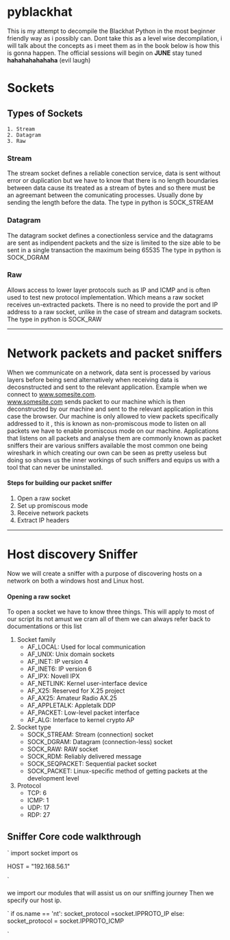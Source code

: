 # pyblackhat
This is my attempt to decompile the Blackhat Python in the most beginner friendly way as i possibly can.
Dont take this as a level wise decompilation, i will talk about the concepts as i meet them as in the book below is how this is gonna happen. The official sessions will begin on **JUNE** stay tuned __hahahahahahaha__ (evil laugh)


# Sockets
## Types of Sockets
    1. Stream
    2. Datagram
    3. Raw


### Stream
The stream socket defines a reliable conection service, data is sent without error or duplication but we have to know that there is no length boundaries between data cause its treated as a stream of bytes and so there must be an agreemant between the comunicating processes. Usually done by sending the length before the data. 
The type in python is SOCK_STREAM


### Datagram
The datagram socket defines a conectionless service and the datagrams are sent as indipendent packets and the size is limited to the size able to be sent in a single transaction the maximum being 65535
The type in python is SOCK_DGRAM

### Raw
Allows access to lower layer protocols such as IP and ICMP and is often used to test new protocol implementation.
Which means a raw socket receives un-extracted packets. There is no need to provide the port and IP address to a raw socket, unlike in the case of stream and datagram sockets.
The type in python is SOCK_RAW


---


# Network packets and packet sniffers

When we communicate on a network, data sent is processed by various layers before being send alternatively when receiving data is decosnstructed and sent to the relevant application.
Example when we connect to www.somesite.com. <br>
www.somesite.com sends packet to our machine which is then deconstructed by our machine and sent to the relevant application in this case the browser.
Our machine is only allowed to view packets specifically addressed to it , this is known as non-promiscous mode to listen on all packets we have to enable promiscous mode on our machine.
Applications that listens on all packets and analyse them are commonly known as packet sniffers their are various sniffers available the most common one being wireshark in which creating our own can be seen as pretty useless but doing so shows us the inner workings of such sniffers and equips us with a tool that can never be uninstalled.

#### Steps for building our packet sniffer
1. Open a raw socket
2. Set up promiscous mode
3. Receive network packets
4. Extract IP headers


---


# Host discovery Sniffer 

Now we will create a sniffer with a purpose of discovering hosts on a network on both a windows host and Linux host.

#### Opening a raw socket

To open a socket we have to know three things. This will apply to most of our script its not amust we cram all of them we can always refer back to documentations or this list
1. Socket family
    - AF_LOCAL: Used for local communication
    - AF_UNIX: Unix domain sockets
    - AF_INET: IP version 4 
    - AF_INET6: IP version 6
    - AF_IPX: Novell IPX
    - AF_NETLINK: Kernel user-interface device
    - AF_X25: Reserved for X.25 project
    - AF_AX25: Amateur Radio AX.25
    - AF_APPLETALK: Appletalk DDP
    - AF_PACKET: Low-level packet interface
    - AF_ALG: Interface to kernel crypto AP
2. Socket type 
    - SOCK_STREAM: Stream (connection) socket
    - SOCK_DGRAM: Datagram (connection-less) socket
    - SOCK_RAW: RAW socket
    - SOCK_RDM: Reliably delivered message
    - SOCK_SEQPACKET: Sequential packet socket
    - SOCK_PACKET: Linux-specific method of getting packets at the development level 
3. Protocol
    - TCP: 6
    - ICMP: 1
    - UDP: 17
    - RDP: 27 




## Sniffer Core code walkthrough

`
import socket
import os 

HOST  = "192.168.56.1"

`

we import our modules that will assist us on our sniffing journey
Then we specify our host ip.

`
if os.name == 'nt':
        socket_protocol =socket.IPPROTO_IP
    else:
        socket_protocol = socket.IPPROTO_ICMP   

`

